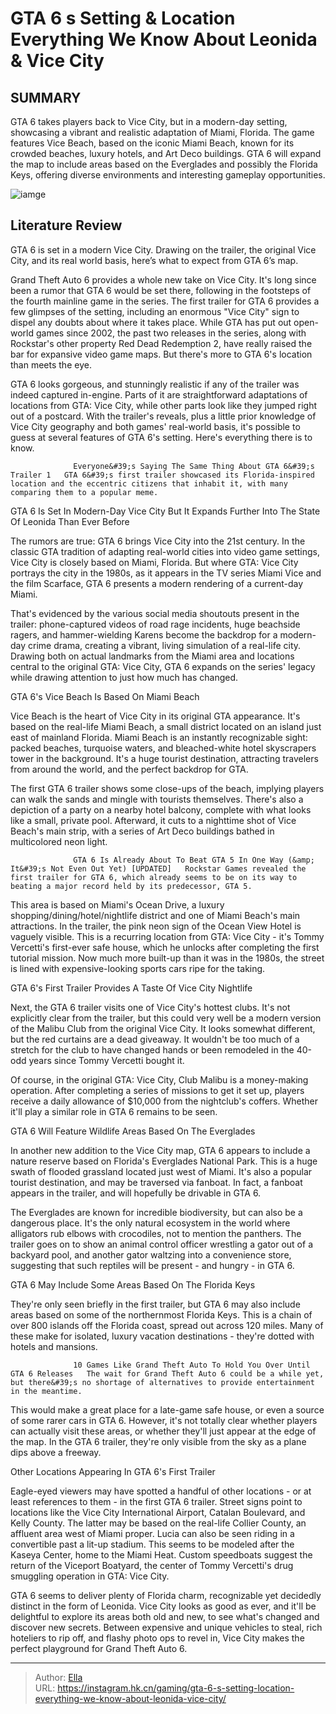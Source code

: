 # GTA 6 s Setting &amp; Location Everything We Know About Leonida &amp; Vice City


## SUMMARY 



  GTA 6 takes players back to Vice City, but in a modern-day setting, showcasing a vibrant and realistic adaptation of Miami, Florida.   The game features Vice Beach, based on the iconic Miami Beach, known for its crowded beaches, luxury hotels, and Art Deco buildings.   GTA 6 will expand the map to include areas based on the Everglades and possibly the Florida Keys, offering diverse environments and interesting gameplay opportunities.  

![iamge](https://static1.srcdn.com/wordpress/wp-content/uploads/2023/12/_1-gta-6-s-setting-location-everything-we-know-about-leonida-vice-city-2.jpg)

## Literature Review

GTA 6 is set in a modern Vice City. Drawing on the trailer, the original Vice City, and its real world basis, here’s what to expect from GTA 6’s map.




Grand Theft Auto 6 provides a whole new take on Vice City. It&#39;s long since been a rumor that GTA 6 would be set there, following in the footsteps of the fourth mainline game in the series. The first trailer for GTA 6 provides a few glimpses of the setting, including an enormous &#34;Vice City&#34; sign to dispel any doubts about where it takes place. While GTA has put out open-world games since 2002, the past two releases in the series, along with Rockstar&#39;s other property Red Dead Redemption 2, have really raised the bar for expansive video game maps. But there&#39;s more to GTA 6&#39;s location than meets the eye.




GTA 6 looks gorgeous, and stunningly realistic if any of the trailer was indeed captured in-engine. Parts of it are straightforward adaptations of locations from GTA: Vice City, while other parts look like they jumped right out of a postcard. With the trailer&#39;s reveals, plus a little prior knowledge of Vice City geography and both games&#39; real-world basis, it&#39;s possible to guess at several features of GTA 6&#39;s setting. Here&#39;s everything there is to know.

                  Everyone&#39;s Saying The Same Thing About GTA 6&#39;s Trailer 1   GTA 6&#39;s first trailer showcased its Florida-inspired location and the eccentric citizens that inhabit it, with many comparing them to a popular meme.   


 GTA 6 Is Set In Modern-Day Vice City 
But It Expands Further Into The State Of Leonida Than Ever Before
          

The rumors are true: GTA 6 brings Vice City into the 21st century. In the classic GTA tradition of adapting real-world cities into video game settings, Vice City is closely based on Miami, Florida. But where GTA: Vice City portrays the city in the 1980s, as it appears in the TV series Miami Vice and the film Scarface, GTA 6 presents a modern rendering of a current-day Miami.





 

That&#39;s evidenced by the various social media shoutouts present in the trailer: phone-captured videos of road rage incidents, huge beachside ragers, and hammer-wielding Karens become the backdrop for a modern-day crime drama, creating a vibrant, living simulation of a real-life city. Drawing both on actual landmarks from the Miami area and locations central to the original GTA: Vice City, GTA 6 expands on the series&#39; legacy while drawing attention to just how much has changed.



 GTA 6&#39;s Vice Beach Is Based On Miami Beach 
         

Vice Beach is the heart of Vice City in its original GTA appearance. It&#39;s based on the real-life Miami Beach, a small district located on an island just east of mainland Florida. Miami Beach is an instantly recognizable sight: packed beaches, turquoise waters, and bleached-white hotel skyscrapers tower in the background. It&#39;s a huge tourist destination, attracting travelers from around the world, and the perfect backdrop for GTA.




The first GTA 6 trailer shows some close-ups of the beach, implying players can walk the sands and mingle with tourists themselves. There&#39;s also a depiction of a party on a nearby hotel balcony, complete with what looks like a small, private pool. Afterward, it cuts to a nighttime shot of Vice Beach&#39;s main strip, with a series of Art Deco buildings bathed in multicolored neon light.

                  GTA 6 Is Already About To Beat GTA 5 In One Way (&amp; It&#39;s Not Even Out Yet) [UPDATED]   Rockstar Games revealed the first trailer for GTA 6, which already seems to be on its way to beating a major record held by its predecessor, GTA 5.   

This area is based on Miami&#39;s Ocean Drive, a luxury shopping/dining/hotel/nightlife district and one of Miami Beach&#39;s main attractions. In the trailer, the pink neon sign of the Ocean View Hotel is vaguely visible. This is a recurring location from GTA: Vice City - it&#39;s Tommy Vercetti&#39;s first-ever safe house, which he unlocks after completing the first tutorial mission. Now much more built-up than it was in the 1980s, the street is lined with expensive-looking sports cars ripe for the taking.






 GTA 6&#39;s First Trailer Provides A Taste Of Vice City Nightlife 
          

Next, the GTA 6 trailer visits one of Vice City&#39;s hottest clubs. It&#39;s not explicitly clear from the trailer, but this could very well be a modern version of the Malibu Club from the original Vice City. It looks somewhat different, but the red curtains are a dead giveaway. It wouldn&#39;t be too much of a stretch for the club to have changed hands or been remodeled in the 40-odd years since Tommy Vercetti bought it.

Of course, in the original GTA: Vice City, Club Malibu is a money-making operation. After completing a series of missions to get it set up, players receive a daily allowance of $10,000 from the nightclub&#39;s coffers. Whether it&#39;ll play a similar role in GTA 6 remains to be seen.



 GTA 6 Will Feature Wildlife Areas Based On The Everglades 
          




In another new addition to the Vice City map, GTA 6 appears to include a nature reserve based on Florida&#39;s Everglades National Park. This is a huge swath of flooded grassland located just west of Miami. It&#39;s also a popular tourist destination, and may be traversed via fanboat. In fact, a fanboat appears in the trailer, and will hopefully be drivable in GTA 6.

The Everglades are known for incredible biodiversity, but can also be a dangerous place. It&#39;s the only natural ecosystem in the world where alligators rub elbows with crocodiles, not to mention the panthers. The trailer goes on to show an animal control officer wrestling a gator out of a backyard pool, and another gator waltzing into a convenience store, suggesting that such reptiles will be present - and hungry - in GTA 6.



 GTA 6 May Include Some Areas Based On The Florida Keys 
          




They&#39;re only seen briefly in the first trailer, but GTA 6 may also include areas based on some of the northernmost Florida Keys. This is a chain of over 800 islands off the Florida coast, spread out across 120 miles. Many of these make for isolated, luxury vacation destinations - they&#39;re dotted with hotels and mansions.

                  10 Games Like Grand Theft Auto To Hold You Over Until GTA 6 Releases   The wait for Grand Theft Auto 6 could be a while yet, but there&#39;s no shortage of alternatives to provide entertainment in the meantime.   

This would make a great place for a late-game safe house, or even a source of some rarer cars in GTA 6. However, it&#39;s not totally clear whether players can actually visit these areas, or whether they&#39;ll just appear at the edge of the map. In the GTA 6 trailer, they&#39;re only visible from the sky as a plane dips above a freeway.



 Other Locations Appearing In GTA 6&#39;s First Trailer 
          




Eagle-eyed viewers may have spotted a handful of other locations - or at least references to them - in the first GTA 6 trailer. Street signs point to locations like the Vice City International Airport, Catalan Boulevard, and Kelly County. The latter may be based on the real-life Collier County, an affluent area west of Miami proper. Lucia can also be seen riding in a convertible past a lit-up stadium. This seems to be modeled after the Kaseya Center, home to the Miami Heat. Custom speedboats suggest the return of the Viceport Boatyard, the center of Tommy Vercetti&#39;s drug smuggling operation in GTA: Vice City.

GTA 6 seems to deliver plenty of Florida charm, recognizable yet decidedly distinct in the form of Leonida. Vice City looks as good as ever, and it&#39;ll be delightful to explore its areas both old and new, to see what&#39;s changed and discover new secrets. Between expensive and unique vehicles to steal, rich hoteliers to rip off, and flashy photo ops to revel in, Vice City makes the perfect playground for Grand Theft Auto 6.






---

> Author: [Ella](https://instagram.hk.cn/)  
> URL: https://instagram.hk.cn/gaming/gta-6-s-setting-location-everything-we-know-about-leonida-vice-city/  

